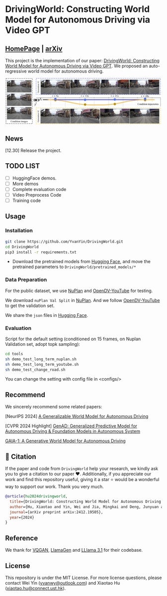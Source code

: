 # DrivingWorld: Constructing World Model for Autonomous Driving via Video GPT
## [HomePage](https://huxiaotaostasy.github.io/DrivingWorld/index.html) | [arXiv](https://arxiv.org/abs/2412.19505)
This project is the implementation of our paper: [DrivingWorld: Constructing World Model for Autonomous Driving via Video GPT](https://arxiv.org/abs/2412.19505). We proposed an auto-regressive world model for autonomous driving.


![Teaser](./images/teaser.png)

## News
[12.30] Release the project.

## TODO LIST
- [ ] HuggingFace demos.
- [ ] More demos
- [ ] Complete evaluation code
- [ ] Video Preprocess Code
- [ ] Training code

## Usage
### Installation

```bash
git clone https://github.com/YvanYin/DrivingWorld.git
cd DrivingWorld
pip3 install -r requirements.txt
```
* Download the pretrained models from [Hugging Face](https://huggingface.co/huxiaotaostasy/DrivingWorld/tree/main), and move the pretrained parameters to `DrivingWorld/pretrained_models/*`

### Data Preparation
For the public dataset, we use [NuPlan](https://nuplan.org/) and [OpenDV-YouTube](https://github.com/OpenDriveLab/DriveAGI?tab=readme-ov-file#opendv) for testing.

We download `nuPlan Val Split` in [NuPlan](https://nuplan.org/). And we follow [OpenDV-YouTube](https://github.com/OpenDriveLab/DriveAGI/blob/main/opendv/README.md) to get the validation set.

We share the `json` files in [Hugging Face](https://huggingface.co/huxiaotaostasy/DrivingWorld/tree/main).


### Evaluation 
Script for the default setting (conditioned on 15 frames, on Nuplan Validation set, adopt topk sampling):
```bash
cd tools
sh demo_test_long_term_nuplan.sh
sh demo_test_long_term_youtube.sh
sh demo_test_change_road.sh
```
You can change the setting with config file in \<configs/\>

## Recommend
We sincerely recommend some related papers:

[NeurIPS 2024] [A Generalizable World Model for Autonomous Driving](https://github.com/OpenDriveLab/Vista)

[CVPR 2024 Highlight] [GenAD: Generalized Predictive Model for Autonomous Driving & Foundation Models in Autonomous System](https://github.com/OpenDriveLab/DriveAGI)

[GAIA-1: A Generative World Model for Autonomous Driving](https://arxiv.org/abs/2309.17080)

## 📌 Citation

If the paper and code from `DrivingWorld` help your research, we kindly ask you to give a citation to our paper ❤️. Additionally, if you appreciate our work and find this repository useful, giving it a star ⭐️ would be a wonderful way to support our work. Thank you very much.

```bibtex
@article{hu2024drivingworld,
  title={DrivingWorld: Constructing World Model for Autonomous Driving via Video GPT},
  author={Hu, Xiaotao and Yin, Wei and Jia, Mingkai and Deng, Junyuan and Guo, Xiaoyang and Zhang, Qian and Long, Xiaoxiao and Tan, Ping},
  journal={arXiv preprint arXiv:2412.19505},
  year={2024}
}
```

## Reference
We thank for [VQGAN](https://github.com/CompVis/taming-transformers), [LlamaGen](https://github.com/FoundationVision/LlamaGen) and [LLlama 3.1](https://github.com/meta-llama/llama3) for their codebase.



## License

This repository is under the MIT License. For more license questions, please contact Wei Yin (yvanwy@outlook.com) and Xiaotao Hu (xiaotao.hu@connect.ust.hk).
